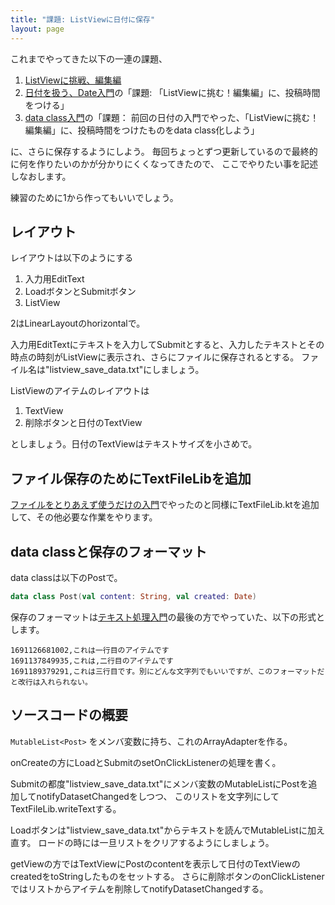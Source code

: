 ```yaml
---
title: "課題: ListViewに日付に保存"
layout: page
---
```

これまでやってきた以下の一連の課題、

1. [ListViewに挑戦、編集編](listview_edit.md)
2. [日付を扱う、Date入門](date_intro.md)の「課題: 「ListViewに挑む！編集編」に、投稿時間をつける」
3. [data class入門](dataclass_intro.md)の「課題： 前回の日付の入門でやった、「ListViewに挑む！編集編」に、投稿時間をつけたものをdata class化しよう」

に、さらに保存するようにしよう。
毎回ちょっとずつ更新しているので最終的に何を作りたいのかが分かりにくくなってきたので、
ここでやりたい事を記述しなおします。

練習のために1から作ってもいいでしょう。

## レイアウト

レイアウトは以下のようにする

1. 入力用EditText
2. LoadボタンとSubmitボタン
3. ListView

2はLinearLayoutのhorizontalで。

入力用EditTextにテキストを入力してSubmitとすると、入力したテキストとその時点の時刻がListViewに表示され、さらにファイルに保存されるとする。
ファイル名は"listview_save_data.txt"にしましょう。

ListViewのアイテムのレイアウトは

1. TextView
2. 削除ボタンと日付のTextView

としましょう。日付のTextViewはテキストサイズを小さめで。

## ファイル保存のためにTextFileLibを追加

[ファイルをとりあえず使うだけの入門](textfilelib_intro.md)でやったのと同様にTextFileLib.ktを追加して、その他必要な作業をやります。

## data classと保存のフォーマット

data classは以下のPostで。

```kotlin
data class Post(val content: String, val created: Date)
```

保存のフォーマットは[テキスト処理入門](text_op_intro.md)の最後の方でやっていた、以下の形式とします。

```
1691126681002,これは一行目のアイテムです
1691137849935,これは,二行目のアイテムです
1691189379291,これは三行目です。別にどんな文字列でもいいですが、このフォーマットだと改行は入れられない。
```

## ソースコードの概要

`MutableList<Post>` をメンバ変数に持ち、これのArrayAdapterを作る。

onCreateの方にLoadとSubmitのsetOnClickListenerの処理を書く。

Submitの都度"listview_save_data.txt"にメンバ変数のMutableListにPostを追加してnotifyDatasetChangedをしつつ、
このリストを文字列にしてTextFileLib.writeTextする。

Loadボタンは"listview_save_data.txt"からテキストを読んでMutableListに加え直す。
ロードの時には一旦リストをクリアするようにしましょう。

getViewの方ではTextViewにPostのcontentを表示して日付のTextViewのcreatedをtoStringしたものをセットする。
さらに削除ボタンのonClickListenerではリストからアイテムを削除してnotifyDatasetChangedする。